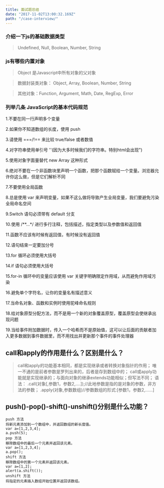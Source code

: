 ```yaml
---
title: 面试题总结
date: "2017-11-02T13:00:32.169Z"
path: "/case-interview/"
---
```


### 介绍一下js的基础数据类型
> Undefined, Null, Boolean, Number, String
### js有哪些内置对象
> Object 是Javascript中所有对象的父对象 

> 数据封装类对象： Object, Array, Boolean, Number, String

> 其他对象：Function, Argument, Math, Date, RegExp, Error


### 列举几条 JavaScript的基本代码规范

1.不要在同一行声明多个变量

2.如果你不知道数组的长度，使用 push

3.请使用 ===/!== 来比较 true/false 或者数值

4.对字符串使用单引号 ''(因为大多时候我们的字符串。特别html会出现")

5.使用对象字面量替代 new Array 这种形式

6.绝对不要在一个非函数块里声明一个函数，把那个函数赋给一个变量。浏览器允许你这么做，但是它们解析不同

7.不要使用全局函数

8.总是使用 var 来声明变量，如果不这么做将导致产生全局变量，我们要避免污染全局命名空间

9.Switch 语句必须带有 default 分支

10.使用 /**...*/ 进行多行注释，包括描述，指定类型以及参数值和返回值

11.函数不应该有时候有返回值，有时候没有返回值

12.语句结束一定要加分号

13.for 循环必须使用大括号

14.if 语句必须使用大括号

15.for-in 循环中的变量应该使用 var 关键字明确限定作用域，从而避免作用域污染

16.避免单个字符名，让你的变量名有描述意义

17.当命名对象、函数和实例时使用驼峰命名规则

18.给对象原型分配方法，而不是用一个新的对象覆盖原型，覆盖原型会使继承出现问题

19.当给事件附加数据时，传入一个哈希而不是原始值，这可以让后面的贡献者加入更多数据到事件数据里，而不用找出并更新那个事件的事件处理器


## call和apply的作用是什么？区别是什么？
> call和apply的功能基本相同，都是实现继承或者转换对象指针的作用；
唯一不通的是前者参数是罗列出来的，后者是存到数组中的；
call或apply功能就是实现继承的；与面向对象的继承extends功能相似；但写法不同；
语法：
.call(对象[,参数1，参数2,....]);//此地参数是指的是对象的参数，非方法的参数；
.apply(对象,参数数组)//参数数组的形式:[参数1，参数2,......]

## push()-pop()-shift()-unshift()分别是什么功能？
```
push 方法
将新元素添加到一个数组中，并返回数组的新长度值。
var a=[1,2,3,4];
a.push(5);
pop 方法
移除数组中的最后一个元素并返回该元素。
var a=[1,2,3,4];
a.pop();
shift 方法
移除数组中的第一个元素并返回该元素。
var a=[1,2];
alert(a.shift());
unshift 方法
将指定的元素插入数组开始位置并返回该数组。
```

